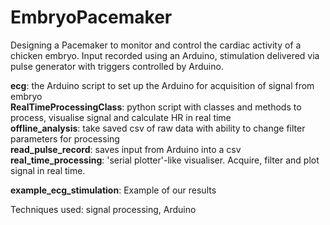 # EmbryoPacemaker
Designing a Pacemaker to monitor and control the cardiac activity of a chicken embryo. Input recorded using an Arduino, stimulation delivered via pulse generator with triggers controlled by Arduino.

**ecg**: the Arduino script to set up the Arduino for acquisition of signal from embryo  
**RealTimeProcessingClass**: python script with classes and methods to process, visualise signal and calculate HR in real time  
**offline_analysis**: take saved csv of raw data with ability to change filter parameters for processing  
**read_pulse_record**: saves input from Arduino into a csv  
**real_time_processing**: 'serial plotter'-like visualiser. Acquire, filter and plot signal in real time.

**example_ecg_stimulation**: Example of our results


Techniques used: signal processing, Arduino

